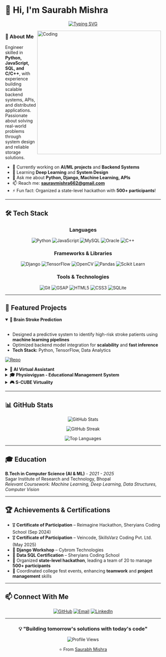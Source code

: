 # 👋 Hi, I'm Saurabh Mishra

<div align="center">
  
[![Typing SVG](https://readme-typing-svg.herokuapp.com?font=Fira+Code&size=24&duration=3000&pause=1000&color=58A6FF&center=true&vCenter=true&width=600&lines=Software+Engineer+%7C+AI%2FML+Enthusiast;Backend+Developer+%7C+System+Designer;Building+Scalable+Solutions)](https://git.io/typing-svg)

</div>

<img align="right" alt="Coding" width="400" src="https://raw.githubusercontent.com/abhisheknaiidu/abhisheknaiidu/master/code.gif">

### 🚀 About Me

Engineer skilled in **Python, JavaScript, SQL, and C/C++**, with experience building scalable backend systems, APIs, and distributed applications. Passionate about solving real-world problems through system design and reliable storage solutions.

- 🔭 Currently working on **AI/ML projects** and **Backend Systems**
- 🌱 Learning **Deep Learning** and **System Design**
- 💬 Ask me about **Python, Django, Machine Learning, APIs**
- 📫 Reach me: **sauravmishra662@gmail.com**
- ⚡ Fun fact: Organized a state-level hackathon with **500+ participants**!

---

## 🛠️ Tech Stack

<div align="center">

### Languages
![Python](https://img.shields.io/badge/Python-3776AB?style=for-the-badge&logo=python&logoColor=white)
![JavaScript](https://img.shields.io/badge/JavaScript-F7DF1E?style=for-the-badge&logo=javascript&logoColor=black)
![MySQL](https://img.shields.io/badge/MySQL-4479A1?style=for-the-badge&logo=mysql&logoColor=white)
![Oracle](https://img.shields.io/badge/Oracle-F80000?style=for-the-badge&logo=oracle&logoColor=white)
![C++](https://img.shields.io/badge/C++-00599C?style=for-the-badge&logo=cplusplus&logoColor=white)

### Frameworks & Libraries
![Django](https://img.shields.io/badge/Django-092E20?style=for-the-badge&logo=django&logoColor=white)
![TensorFlow](https://img.shields.io/badge/TensorFlow-FF6F00?style=for-the-badge&logo=tensorflow&logoColor=white)
![OpenCV](https://img.shields.io/badge/OpenCV-5C3EE8?style=for-the-badge&logo=opencv&logoColor=white)
![Pandas](https://img.shields.io/badge/Pandas-150458?style=for-the-badge&logo=pandas&logoColor=white)
![Scikit Learn](https://img.shields.io/badge/ScikitLearn-F7931E?style=for-the-badge&logo=scikitlearn&logoColor=white)

### Tools & Technologies
![Git](https://img.shields.io/badge/Git-F05032?style=for-the-badge&logo=git&logoColor=white)
![GSAP](https://img.shields.io/badge/GSAP-88CE02?style=for-the-badge&logo=greensock&logoColor=white)
![HTML5](https://img.shields.io/badge/HTML5-E34F26?style=for-the-badge&logo=html5&logoColor=white)
![CSS3](https://img.shields.io/badge/CSS3-1572B6?style=for-the-badge&logo=css3&logoColor=white)
![SQLite](https://img.shields.io/badge/SQLite-003B57?style=for-the-badge&logo=sqlite&logoColor=white)

</div>

---

## 💼 Featured Projects

<details open>
<summary><b>🧠 Brain Stroke Prediction</b></summary>
<br>

- Designed a predictive system to identify high-risk stroke patients using **machine learning pipelines**
- Optimized backend model integration for **scalability** and **fast inference**
- **Tech Stack:** Python, TensorFlow, Data Analytics

[![Repo](https://img.shields.io/badge/View_Repository-181717?style=for-the-badge&logo=github)](https://github.com/Saurav1233)

</details>

<details>
<summary><b>🤖 AI Virtual Assistant</b></summary>
<br>

- Built an intelligent assistant with **chat and voice interfaces**, including automated attendance management
- Developed modular **backend APIs** and ensured **scalable design**
- **Tech Stack:** Python, APIs, SQL

[![Repo](https://img.shields.io/badge/View_Repository-181717?style=for-the-badge&logo=github)](https://github.com/Saurav1233)

</details>

<details>
<summary><b>🎓 Physiovigyan - Educational Management System</b></summary>
<br>

- Built with **Django framework** featuring course management, student enrollment, and assessment modules
- Integrated **SQLite database** with optimized queries for handling student records
- Developed **admin dashboard** for content management and user activity monitoring

[![Repo](https://img.shields.io/badge/View_Repository-181717?style=for-the-badge&logo=github)](https://github.com/Saurav1233)

</details>

<details>
<summary><b>🎮 S-CUBE Virtuality</b></summary>
<br>

- Developed an interactive **AR/VR showcase** with animations and dynamic interactions
- Implemented JavaScript backend logic for data handling and **modular design**
- **Tech Stack:** JavaScript, HTML, CSS, GSAP

[![Repo](https://img.shields.io/badge/View_Repository-181717?style=for-the-badge&logo=github)](https://github.com/Saurav1233)

</details>

---

## 📊 GitHub Stats

<div align="center">
  
![GitHub Stats](https://github-readme-stats.vercel.app/api?username=Saurav1233&show_icons=true&theme=tokyonight&hide_border=true&bg_color=0D1117&title_color=58A6FF&icon_color=79C0FF&text_color=C9D1D9)

![GitHub Streak](https://github-readme-streak-stats.herokuapp.com/?user=Saurav1233&theme=tokyonight&hide_border=true&background=0D1117&stroke=58A6FF&ring=58A6FF&fire=FF6B6B&currStreakLabel=58A6FF)

![Top Languages](https://github-readme-stats.vercel.app/api/top-langs/?username=Saurav1233&layout=compact&theme=tokyonight&hide_border=true&bg_color=0D1117&title_color=58A6FF&text_color=C9D1D9)

</div>

---

## 🎓 Education

**B.Tech in Computer Science (AI & ML)** - *2021 - 2025*  
Sagar Institute of Research and Technology, Bhopal  
*Relevant Coursework: Machine Learning, Deep Learning, Data Structures, Computer Vision*

---

## 🏆 Achievements & Certifications

- 🎖️ **Certificate of Participation** – Reimagine Hackathon, Sheryians Coding School (Sep 2024)
- 🎖️ **Certificate of Participation** – Veincode, SkillsVarz Coding Pvt. Ltd. (May 2025)
- 📜 **Django Workshop** – Cybrom Technologies
- 📜 **Data SQL Certification** – Sheryians Coding School
- 🎯 Organized **state-level hackathon**, leading a team of 20 to manage **500+ participants**
- 🤝 Coordinated college fest events, enhancing **teamwork** and **project management** skills

---

## 📫 Connect With Me

<div align="center">

[![GitHub](https://img.shields.io/badge/GitHub-181717?style=for-the-badge&logo=github&logoColor=white)](https://github.com/Saurav1233)
[![Email](https://img.shields.io/badge/Email-D14836?style=for-the-badge&logo=gmail&logoColor=white)](mailto:sauravmishra662@gmail.com)
[![LinkedIn](https://img.shields.io/badge/LinkedIn-0077B5?style=for-the-badge&logo=linkedin&logoColor=white)](https://www.linkedin.com/in/saurav-mishra-34a26827a)

</div>

---

<div align="center">
  
### 💡 "Building tomorrow's solutions with today's code"

![Profile Views](https://komarev.com/ghpvc/?username=Saurav1233&color=58A6FF&style=for-the-badge)

⭐️ From [Saurabh Mishra](https://github.com/Saurav1233)

</div>
